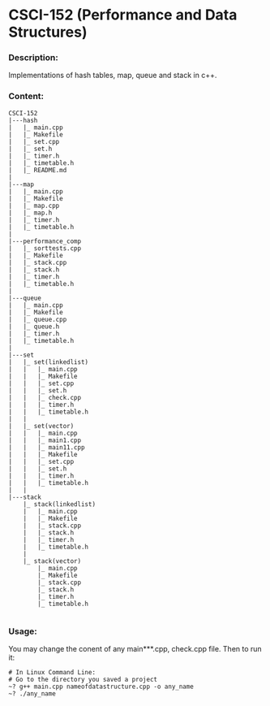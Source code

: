 # CSCI-152 (Performance and Data Structures)

### Description:
Implementations of hash tables, map, queue and stack in c++. 

### Content:
```
CSCI-152
|---hash
|   |_ main.cpp
|   |_ Makefile
|   |_ set.cpp
|   |_ set.h
|   |_ timer.h
|   |_ timetable.h
|   |_ README.md
|   
|---map
|   |_ main.cpp
|   |_ Makefile
|   |_ map.cpp
|   |_ map.h
|   |_ timer.h
|   |_ timetable.h
|
|---performance_comp
|   |_ sorttests.cpp
|   |_ Makefile
|   |_ stack.cpp
|   |_ stack.h
|   |_ timer.h
|   |_ timetable.h
|
|---queue
|   |_ main.cpp
|   |_ Makefile
|   |_ queue.cpp
|   |_ queue.h
|   |_ timer.h
|   |_ timetable.h
|
|---set
|   |_ set(linkedlist)
|   |   |_ main.cpp
|   |   |_ Makefile
|   |   |_ set.cpp
|   |   |_ set.h
|   |   |_ check.cpp
|   |   |_ timer.h
|   |   |_ timetable.h
|   |  
|   |_ set(vector)
|   |   |_ main.cpp
|   |   |_ main1.cpp
|   |   |_ main11.cpp
|   |   |_ Makefile
|   |   |_ set.cpp
|   |   |_ set.h
|   |   |_ timer.h
|   |   |_ timetable.h
|   |   
|---stack
    |_ stack(linkedlist)
    |   |_ main.cpp
    |   |_ Makefile
    |   |_ stack.cpp
    |   |_ stack.h
    |   |_ timer.h
    |   |_ timetable.h
    |  
    |_ stack(vector)
        |_ main.cpp
        |_ Makefile
        |_ stack.cpp
        |_ stack.h
        |_ timer.h
        |_ timetable.h
        
```

### Usage:
You may change the conent of any main***.cpp, check.cpp file. Then to run it: 
```Ubuntu
# In Linux Command Line:
# Go to the directory you saved a project
~? g++ main.cpp nameofdatastructure.cpp -o any_name
~? ./any_name
```
